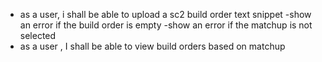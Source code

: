 - as a user, i shall be able to upload a sc2 build order text snippet
    -show an error if the build order is empty
    -show an error if the matchup is not selected
- as a user , I shall be able to view build orders based on matchup
